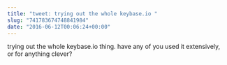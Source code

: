 ```yaml
---
title: "tweet: trying out the whole keybase.io "
slug: "741783674748841984"
date: "2016-06-12T00:06:24+00:00"
---
```

trying out the whole keybase.io thing. have any of you used it extensively, or for anything clever?